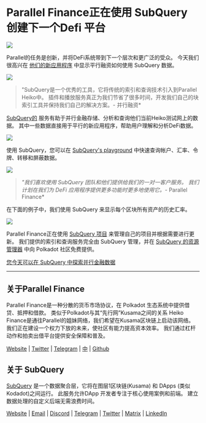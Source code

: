 # Parallel Finance正在使用 SubQuery 创建下一个Defi 平台

![](https://cdn-images-1.medium.com/max/1600/1*WcFjuL_ncmHpgzVhaXDUdg.png)

Parallel的任务是创新，并将DeFi系统带到下一个层次和更广泛的受众。 今天我们很高兴在 [他们的新应用程序](https://testnet.parallel.fi/#/overview) 中显示平行融资如何使用 SubQuery 数据。

![](https://cdn-images-1.medium.com/max/1600/1*5Ru0mv1hq86BuBhGwsmoqQ.png)

> "SubQuery是一个优秀的工具，它将传统的索引和查询技术引入到Parallel Heiko中。 插件和播放服务真正为我们节省了很多时间，开发我们自己的块索引工具并保持我们自己的解决方案。</em>- 并行融资*

[SubQuery的](https://subquery.network/) 服务有助于并行金融存储、分析和查询他们当前Heiko测试网上的数据。 其中一些数据直接用于平行的新应用程序，帮助用户理解和分析DeFi数据。

![](https://miro.medium.com/max/1200/1*Lmk8BvWg2YYTDZggHN82VQ.gif)

使用 SubQuery，您可以在 [SubQuery's playground](https://explorer.subquery.network/subquery/parallel-finance/parallel-finance) 中快速查询帐户、汇率、令牌、转移和屏蔽数据。

![](https://cdn-images-1.medium.com/max/1600/1*FDRgez-G26x1DkWqCkORMQ.png)

> *"我们喜欢使用 SubQuery 团队和他们提供给我们的一对一客户服务。 我们计划在我们为 DeFi 应用程序提供更多功能时更多地使用它。*- Parallel Finance*

在下面的例子中，我们使用 SubQuery 来显示每个区块所有资产的历史汇率。

![](https://cdn-images-1.medium.com/max/1600/1*yctQKMNqdOnICNblJk9njw.png)

Parallel Finance正在使用 [SubQuery 项目](https://project.subquery.network/) 来管理自己的项目并根据需要进行更新。 我们提供的索引和查询服务完全由 SubQuery 管理，并在 [SubQuery 的资源管理器](https://explorer.subquery.network/) 中向 Polkadot 社区免费提供。

[您今天可以在 SubQuery 中探索并行金融数据](https://explorer.subquery.network/subquery/parallel-finance/parallel-finance)

* * * * *

## 关于Parallel Finance

Parallel Finance是一种分散的货币市场协议，在 Polkadot 生态系统中提供借贷、抵押和借款。 类似于Polkadot与其“先行网”Kusama之间的关系 Heiko Finance是通往Parallel的姐妹网络，我们希望在Kusama区块链上启动该网络。 我们正在建设一个权力下放的未来，使社区有能力提高资本效率。 我们通过杠杆动作和拍卖出借平台提供安全保障和普及。

[Website](https://parallel.fi/) | [Twitter](https://twitter.com/ParallelFi) | [Telegram](https://t.me/parallelfi) | [中](https://parallelfinance.medium.com/) | [Github](https://github.com/parallel-finance/parallel-dapp/blob/master/parallel.gif)

## 关于 SubQuery

[SubQuery](https://subquery.network/) 是一个数据聚合层，它将在图层1区块链(Kusama) 和 DApps (类似Kodadot)之间运行。 此服务允许DApp 开发者专注于核心使用案例和前端。 建立数据处理的自定义后端无需浪费时间。

[Website](https://subquery.network/) | [Email](mailto:hello@subquery.network) | [Discord](https://discord.com/invite/78zg8aBSMG) | [Telegram](https://t.me/subquerynetwork) | [Twitter](https://twitter.com/subquerynetwork) | [Matrix](https://matrix.to/#/#subquery:matrix.org) | [LinkedIn](https://www.linkedin.com/company/subquery)
